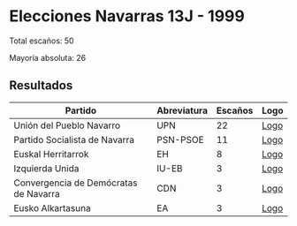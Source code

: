 # Elecciones Navarras 13J - 1999

Total escaños: 50

Mayoría absoluta: 26

## Resultados

| Partido | Abreviatura | Escaños | Logo |
| - | - | - | - |
| Unión del Pueblo Navarro | UPN | 22 | [Logo](https://github.com/playzzz/Pactos/blob/master/Logos/UPN.jpg?raw=true)
| Partido Socialista de Navarra | PSN-PSOE | 11 | [Logo](https://github.com/playzzz/Pactos/blob/master/Logos/PSOE.jpg?raw=true)
| Euskal Herritarrok | EH | 8 | [Logo](https://github.com/playzzz/Pactos/blob/master/Logos/EH.jpg?raw=true)
| Izquierda Unida | IU-EB | 3 | [Logo](https://github.com/playzzz/Pactos/blob/master/Logos/IU.jpg?raw=true)
| Convergencia de Demócratas de Navarra | CDN | 3 | [Logo](https://github.com/playzzz/Pactos/blob/master/Logos/CDN.jpg?raw=true)
| Eusko Alkartasuna | EA | 3 | [Logo](https://github.com/playzzz/Pactos/blob/master/Logos/EA.jpg?raw=true)
